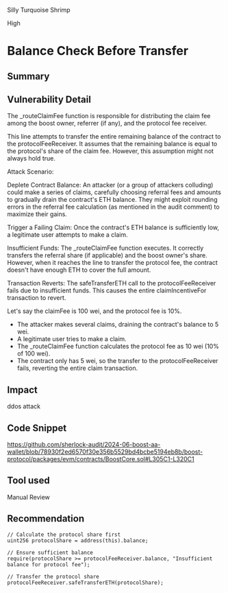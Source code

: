 Silly Turquoise Shrimp

High

# Balance Check Before Transfer

## Summary

## Vulnerability Detail
The _routeClaimFee function is responsible for distributing the claim fee among the boost owner, referrer (if any), and the protocol fee receiver. 

This line attempts to transfer the entire remaining balance of the contract to the protocolFeeReceiver. It assumes that the remaining balance is equal to the protocol's share of the claim fee. However, this assumption might not always hold true.

Attack Scenario:

Deplete Contract Balance: An attacker (or a group of attackers colluding) could make a series of claims, carefully choosing referral fees and amounts to gradually drain the contract's ETH balance. They might exploit rounding errors in the referral fee calculation (as mentioned in the audit comment) to maximize their gains.

Trigger a Failing Claim: Once the contract's ETH balance is sufficiently low, a legitimate user attempts to make a claim.

Insufficient Funds: The _routeClaimFee function executes. It correctly transfers the referral share (if applicable) and the boost owner's share. However, when it reaches the line to transfer the protocol fee, the contract doesn't have enough ETH to cover the full amount.

Transaction Reverts: The safeTransferETH call to the protocolFeeReceiver fails due to insufficient funds. This causes the entire claimIncentiveFor transaction to revert.

Let's say the claimFee is 100 wei, and the protocol fee is 10%.

- The attacker makes several claims, draining the contract's balance to 5 wei.
- A legitimate user tries to make a claim.
- The _routeClaimFee function calculates the protocol fee as 10 wei (10% of 100 wei).
- The contract only has 5 wei, so the transfer to the protocolFeeReceiver fails, reverting the entire claim transaction.

## Impact
ddos attack 

## Code Snippet
https://github.com/sherlock-audit/2024-06-boost-aa-wallet/blob/78930f2ed6570f30e356b5529bd4bcbe5194eb8b/boost-protocol/packages/evm/contracts/BoostCore.sol#L305C1-L320C1

## Tool used

Manual Review

## Recommendation
```solidity
// Calculate the protocol share first
uint256 protocolShare = address(this).balance; 

// Ensure sufficient balance
require(protocolShare >= protocolFeeReceiver.balance, "Insufficient balance for protocol fee");

// Transfer the protocol share
protocolFeeReceiver.safeTransferETH(protocolShare); 
```